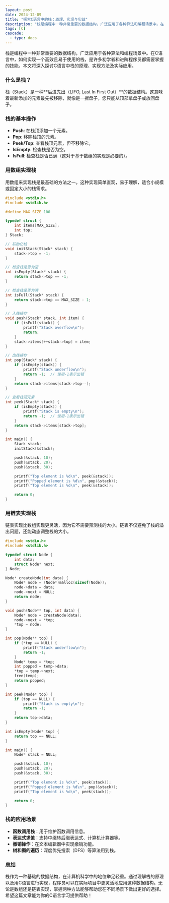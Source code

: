 ```yaml
---
layout: post
date: 2024-12-09
title: "探索C语言中的栈：原理、实现与实战"
description: "栈是编程中一种非常重要的数据结构，广泛应用于各种算法和编程场景中。在C语言中，如何实现一个高效且易于使用的栈，是许多初学者和进阶程序员都需要掌握的技能。本文将深入探讨C语言中栈的原理、实现方法及实际应用。"
tags: [C]
cascade:
  - type: docs
---
```

栈是编程中一种非常重要的数据结构，广泛应用于各种算法和编程场景中。在C语言中，如何实现一个高效且易于使用的栈，是许多初学者和进阶程序员都需要掌握的技能。本文将深入探讨C语言中栈的原理、实现方法及实际应用。

### 什么是栈？

栈（Stack）是一种**后进先出（LIFO, Last In First Out）**的数据结构。这意味着最新添加的元素最先被移除，就像是一摞盘子，您只能从顶部拿盘子或放回盘子。

### 栈的基本操作

- **Push**: 在栈顶添加一个元素。
- **Pop**: 移除栈顶的元素。
- **Peek/Top**: 查看栈顶元素，但不移除它。
- **IsEmpty**: 检查栈是否为空。
- **IsFull**: 检查栈是否已满（这对于基于数组的实现是必要的）。

### 用数组实现栈

用数组来实现栈是最基础的方法之一。这种实现简单直观，易于理解，适合小规模或固定大小的栈需求。

```c
#include <stdio.h>
#include <stdlib.h>

#define MAX_SIZE 100

typedef struct {
    int items[MAX_SIZE];
    int top;
} Stack;

// 初始化栈
void initStack(Stack* stack) {
    stack->top = -1;
}

// 检查栈是否为空
int isEmpty(Stack* stack) {
    return stack->top == -1;
}

// 检查栈是否为满
int isFull(Stack* stack) {
    return stack->top == MAX_SIZE - 1;
}

// 入栈操作
void push(Stack* stack, int item) {
    if (isFull(stack)) {
        printf("Stack overflow\n");
        return;
    }
    stack->items[++stack->top] = item;
}

// 出栈操作
int pop(Stack* stack) {
    if (isEmpty(stack)) {
        printf("Stack underflow\n");
        return -1;  // 使用-1表示出错
    }
    return stack->items[stack->top--];
}

// 查看栈顶元素
int peek(Stack* stack) {
    if (isEmpty(stack)) {
        printf("Stack is empty\n");
        return -1;  // 使用-1表示出错
    }
    return stack->items[stack->top];
}

int main() {
    Stack stack;
    initStack(&stack);

    push(&stack, 10);
    push(&stack, 20);
    push(&stack, 30);

    printf("Top element is %d\n", peek(&stack));
    printf("Popped element is %d\n", pop(&stack));
    printf("Top element is %d\n", peek(&stack));

    return 0;
}
```

### 用链表实现栈

链表实现比数组实现更灵活，因为它不需要预测栈的大小。链表不仅避免了栈的溢出问题，还能动态调整栈的大小。

```c
#include <stdio.h>
#include <stdlib.h>

typedef struct Node {
    int data;
    struct Node* next;
} Node;

Node* createNode(int data) {
    Node* node = (Node*)malloc(sizeof(Node));
    node->data = data;
    node->next = NULL;
    return node;
}

void push(Node** top, int data) {
    Node* node = createNode(data);
    node->next = *top;
    *top = node;
}

int pop(Node** top) {
    if (*top == NULL) {
        printf("Stack underflow\n");
        return -1;
    }
    Node* temp = *top;
    int popped = temp->data;
    *top = temp->next;
    free(temp);
    return popped;
}

int peek(Node* top) {
    if (top == NULL) {
        printf("Stack is empty\n");
        return -1;
    }
    return top->data;
}

int isEmpty(Node* top) {
    return top == NULL;
}

int main() {
    Node* stack = NULL;

    push(&stack, 10);
    push(&stack, 20);
    push(&stack, 30);

    printf("Top element is %d\n", peek(stack));
    printf("Popped element is %d\n", pop(&stack));
    printf("Top element is %d\n", peek(stack));

    return 0;
}
```

### 栈的应用场景

- **函数调用栈**：用于维护函数调用信息。
- **表达式求值**：支持中缀转后缀表达式、计算机计算器等。
- **撤销操作**：在文本编辑器中实现撤销功能。
- **树和图的遍历**：深度优先搜索（DFS）等算法用到栈。

### 总结

栈作为一种基础的数据结构，在计算机科学中的地位举足轻重。通过理解栈的原理以及用C语言进行实现，程序员可以在实际项目中更灵活地应用这种数据结构。无论是数组还是链表实现，掌握两种方法能够帮助您在不同场景下做出更好的选择。希望这篇文章能为你的C语言学习提供帮助！